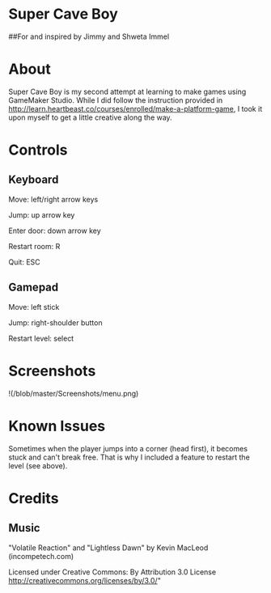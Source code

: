# Super Cave Boy

##For and inspired by
Jimmy and Shweta Immel

# About
Super Cave Boy is my second attempt at learning to make games using GameMaker Studio. While I did follow the instruction provided in http://learn.heartbeast.co/courses/enrolled/make-a-platform-game, I took it upon myself to get a little creative along the way.

# Controls
## Keyboard
Move: left/right arrow keys

Jump: up arrow key

Enter door: down arrow key

Restart room: R

Quit: ESC

## Gamepad
Move: left stick

Jump: right-shoulder button

Restart level: select

# Screenshots
!(/blob/master/Screenshots/menu.png)


# Known Issues
Sometimes when the player jumps into a corner (head first), it becomes stuck and can't break free. That is why I included a feature to restart the level (see above).


# Credits
## Music
"Volatile Reaction" and "Lightless Dawn" by Kevin MacLeod (incompetech.com)

Licensed under Creative Commons: By Attribution 3.0 License http://creativecommons.org/licenses/by/3.0/"
